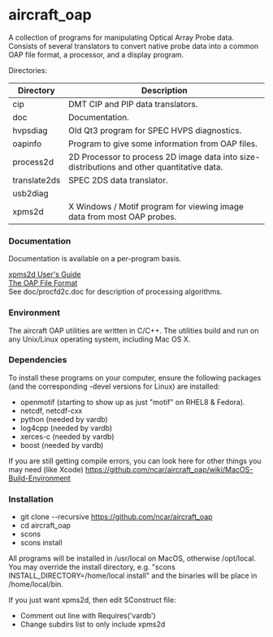 # aircraft_oap
A collection of programs for manipulating Optical Array Probe data.  Consists of several translators to convert native probe data into a common OAP file format, a processor, and a display program. 

Directories:

| Directory | Description |
| ----------- | ----------------------------------------------------------------------------------------- |
| cip | DMT CIP and PIP data translators. |
| doc | Documentation. |
| hvpsdiag | Old Qt3 program for SPEC HVPS diagnostics. |
| oapinfo | Program to give some information from OAP files. |
| process2d | 2D Processor to process 2D image data into size-distributions and other quantitative data. |
| translate2ds | SPEC 2DS data translator. |
| usb2diag | |
| xpms2d | X Windows / Motif program for viewing image data from most OAP probes. |

### Documentation ###

Documentation is available on a per-program basis.

[xpms2d User's Guide](http://www.eol.ucar.edu/raf/software/xpms2d.html)\
[The OAP File Format](http://www.eol.ucar.edu/raf/software/OAPfiles.html)\
See doc/procfd2c.doc for description of processing algorithms.

### Environment ###
The aircraft OAP utilities are written in C/C++.  The utilities build and run on any Unix/Linux operating system, including Mac OS X.

### Dependencies ###

To install these programs on your computer, ensure the following packages (and the corresponding -devel versions for Linux) are installed:

 * openmotif (starting to show up as just "motif" on RHEL8 & Fedora).
 * netcdf, netcdf-cxx
 * python (needed by vardb)
 * log4cpp (needed by vardb)
 * xerces-c (needed by vardb)
 * boost (needed by vardb)
 
 If you are still getting compile errors, you can look here for other things you may need (like Xcode)
 https://github.com/ncar/aircraft_oap/wiki/MacOS-Build-Environment

### Installation ###

 * git clone --recursive https://github.com/ncar/aircraft_oap
 * cd aircraft_oap
 * scons
 * scons install
 
All programs will be installed in /usr/local on MacOS, otherwise /opt/local.  You may override the install directory, e.g. "scons INSTALL_DIRECTORY=/home/local install" and the binaries will be place in /home/local/bin.

If you just want xpms2d, then edit SConstruct file:
 * Comment out line with Requires('vardb')
 * Change subdirs list to only include xpms2d
